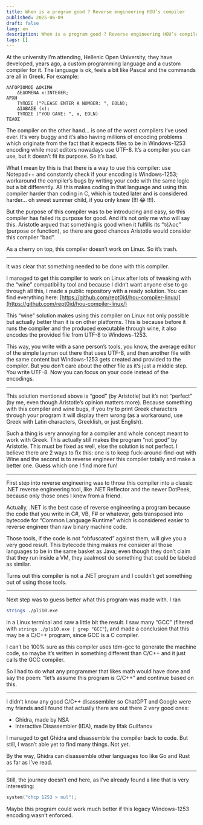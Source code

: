 ```yaml
---
title: When is a program good ? Reverse engineering HOU’s compiler
published: 2025-06-09
draft: false
lang: en
description: When is a program good ? Reverse engineering HOU’s compiler
tags: []
---
```


At the university I’m attending, Hellenic Open University, they have developed, years ago, a custom programming language and a custom compiler for it. The language is ok, feels a bit like Pascal and the commands are all in Greek. For example:

```plaintext
ΑΛΓΟΡΙΘΜΟΣ ΔΟΚΙΜΗ
	ΔΕΔΟΜΕΝΑ x:INTEGER;
ΑΡΧΗ
	ΤΥΠΩΣΕ ("PLEASE ENTER A NUMBER: ", EOLN);
	ΔΙΑΒΑΣΕ (x);
	ΤΥΠΩΣΕ ("YOU GAVE: ", x, EOLN)
ΤΕΛΟΣ
```

The compiler on the other hand… is one of the worst compilers I’ve used ever. It’s very buggy and it’s also having millions of encoding problems which originate from the fact that it expects files to be in Windows-1253 encoding while most editors nowadays use UTF-8. It’s a compiler you can use, but it doesn’t fit its purpose. So it’s bad.

What I mean by this is that there is a way to use this compiler: use Notepad++ and constantly check if your encoding is Windows-1253; workaround the compiler’s bugs by writing your code with the same logic but a bit differently. All this makes coding in that language and using this compiler harder than coding in C, which is touted later and is considered harder… oh sweet summer child, if you only knew (!!! 😂 !!!).

But the purpose of this compiler was to be introducing and easy, so this compiler has failed its purpose for good. And it’s not only me who will say this. Aristotle argued that something is good when it fulfills its “τέλος” (purpose or function), so there are good chances Aristotle would consider this compiler “bad”.

As a cherry on top, this compiler doesn’t work on Linux. So it’s trash.

---

It was clear that something needed to be done with this compiler.

I managed to get this compiler to work on Linux after lots of tweaking with the “wine” compatibility tool and because I didn’t want anyone else to go through all this, I made a public repository with a ready solution. You can find everything here:
[https://github.com/rept0id/hou-compiler-linux/](https://github.com/rept0id/hou-compiler-linux/)

This “wine” solution makes using this compiler on Linux not only possible but actually better than it is on other platforms. This is because before it runs the compiler and the produced executable through wine, it also encodes the provided file from UTF-8 to Windows-1253.

This way, you write with a sane person’s tools, you know, the average editor of the simple layman out there that uses UTF-8, and then another file with the same content but Windows-1253 gets created and provided to the compiler. But you don’t care about the other file as it’s just a middle step. You write UTF-8.
Now you can focus on your code instead of the encodings.

---

This solution mentioned above is “good” (by Aristotle) but it’s not “perfect” (by me, even though Aristotle’s opinion matters more). Because something with this compiler and wine bugs, if you try to print Greek characters through your program it will display them wrong (as a workaround, use Greek with Latin characters, Greeklish, or just English).

Such a thing is very annoying for a compiler and whole concept meant to work with Greek. This actually still makes the program “not good” by Aristotle. This must be fixed as well, else the solution is not perfect. I believe there are 2 ways to fix this: one is to keep fuck-around-find-out with Wine and the second is to reverse engineer this compiler totally and make a better one. Guess which one I find more fun!

---

First step into reverse engineering was to throw this compiler into a classic .NET reverse engineering tool, like .NET Reflector and the newer DotPeek, because only those ones I knew from a friend.

Actually, .NET is the best case of reverse engineering a program because the code that you write in C#, VB, F# or whatever, gets transposed into bytecode for “Common Language Runtime” which is considered easier to reverse engineer than raw binary machine code.

Those tools, if the code is not “obfuscated” against them, will give you a very good result. This bytecode thing makes me consider all those languages to be in the same basket as Java; even though they don’t claim that they run inside a VM, they aaalmost do something that could be labeled as similar.

Turns out this compiler is not a .NET program and I couldn’t get something out of using those tools.

---

Next step was to guess better what this program was made with. I ran

```bash
strings ./pli10.exe
```

in a Linux terminal and saw a little bit the result. I saw many “GCC” (filtered with `strings ./pli10.exe | grep "GCC"`), and made a conclusion that this may be a C/C++ program, since GCC is a C compiler.

I can’t be 100% sure as this compiler uses tdm-gcc to generate the machine code, so maybe it’s written in something different than C/C++ and it just calls the GCC compiler.

So I had to do what any programmer that likes math would have done and say the poem:
“let’s assume this program is C/C++” and continue based on this.

---

I didn’t know any good C/C++ disassembler so ChatGPT and Google were my friends and I found that actually there are out there 2 very good ones:

* Ghidra, made by NSA
* Interactive Disassembler (IDA), made by Ilfak Guilfanov

I managed to get Ghidra and disassemble the compiler back to code. But still, I wasn’t able yet to find many things. Not yet.

By the way, Ghidra can disassemble other languages too like Go and Rust as far as I’ve read.

---

Still, the journey doesn’t end here, as I’ve already found a line that is very interesting:

```c
system("chcp 1253 > nul");
```

Maybe this program could work much better if this legacy Windows-1253 encoding wasn’t enforced.
